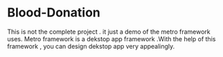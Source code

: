 # Blood-Donation
This is not the complete project . it just a demo of the metro framework uses. Metro framework is a dekstop app framework
.With the help of this framework , you can design dekstop app very appealingly.
